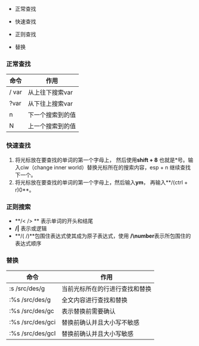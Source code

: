 - 正常查找

- 快速查找

- 正则查找
- 替换





### 正常查找

| 命令  | 作用             |
| ----- | ---------------- |
| / var | 从上往下搜索var  |
| ?var  | 从下往上搜索var  |
| n     | 下一个搜索到的值 |
| N     | 上一个搜索到的值 |



### 快速查找

1. 将光标放在要查找的单词的第一个字母上， 然后使用**shift + 8** 也就是*号。输入ciw（change inner world）替换光标所在的搜索内容，esp + n 继续查找下一个。
2. 将光标放在要查找的单词的第一个字母上，然后输入**ym**， 再输入**/(ctrl + r)0**。



### 正则搜索

- **/\<   /\> ** 表示单词的开头和结尾
- **/\|**  表示或逻辑
- **/\( /\)**包围住表达式使其成为原子表达式，使用 **/\number**表示所包围住的表达式顺序



### 替换

| 命令             | 作用                           |
| ---------------- | ------------------------------ |
| :s /src/des/g    | 当前光标所在的行进行查找和替换 |
| :%s /src/des/g   | 全文内容进行查找和替换         |
| :%s /src/des/gc  | 表示替换前需要确认             |
| :%s /src/des/gci | 替换前确认并且大小写不敏感     |
| :%s /src/des/gcI | 替换前确认并且大小写敏感       |

 

